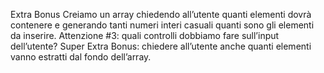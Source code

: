 Extra Bonus
Creiamo un array chiedendo all’utente quanti elementi dovrà contenere e generando tanti numeri interi casuali quanti sono gli elementi da inserire.
Attenzione #3: quali controlli dobbiamo fare sull’input dell’utente?
Super Extra Bonus: chiedere all’utente anche quanti elementi vanno estratti dal fondo dell’array.
